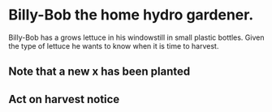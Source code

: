 # Billy-Bob the home hydro gardener.
Billy-Bob has a grows lettuce in his windowstill in small plastic bottles. Given the type of lettuce he wants to know when it is time to harvest.

## Note that a new x has been planted

## Act on harvest notice